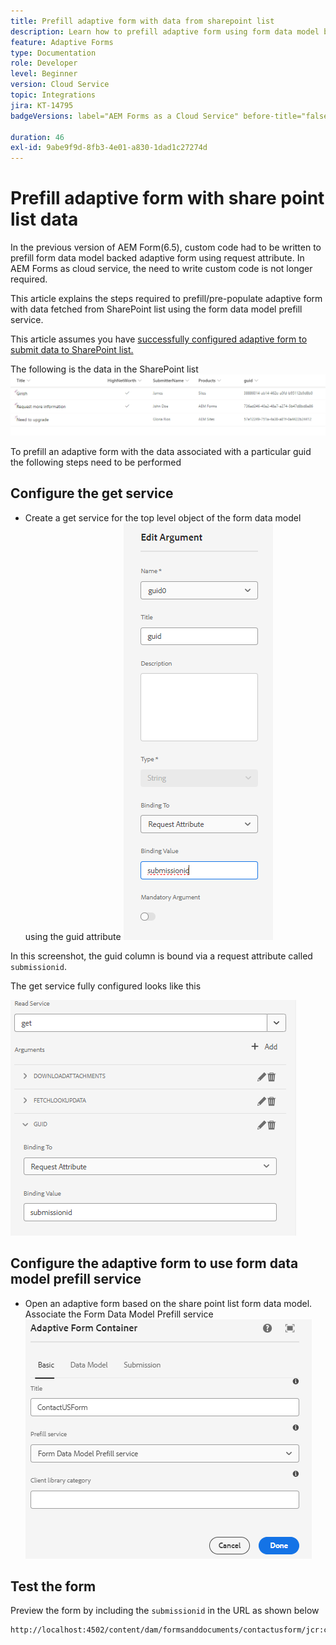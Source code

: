 ```yaml
---
title: Prefill adaptive form with data from sharepoint list
description: Learn how to prefill adaptive form using form data model backed by share point list
feature: Adaptive Forms
type: Documentation
role: Developer
level: Beginner
version: Cloud Service
topic: Integrations
jira: KT-14795
badgeVersions: label="AEM Forms as a Cloud Service" before-title="false"

duration: 46
exl-id: 9abe9f9d-8fb3-4e01-a830-1dad1c27274d
---
```

# Prefill adaptive form with share point list data

In the previous version of AEM Form(6.5), custom code had to be written to prefill form data model backed adaptive form using request attribute. In AEM Forms as cloud service, the need to write custom code is not longer required.

This article explains the steps required to prefill/pre-populate adaptive form with data fetched from SharePoint list using the form data model prefill service. 

This article assumes you have [successfully configured adaptive form to submit data to SharePoint list.](https://experienceleague.adobe.com/docs/experience-manager-cloud-service/content/forms/adaptive-forms-authoring/authoring-adaptive-forms-core-components/create-an-adaptive-form-on-forms-cs/configure-submit-actions-core-components.html?lang=en#connect-af-sharepoint-list)

The following is the data in the SharePoint list
![sharepoint-list](assets/list-data.png) 

To prefill an adaptive form with the data associated with a particular guid the following steps need to be performed

## Configure the get service

* Create a get service for the top level object of the form data model using the guid attribute
![get-service](assets/mapping-request-attribute.png)

In this screenshot, the guid column is bound via a request attribute called `submissionid`.

The get service fully configured looks like this

![get-service](assets/fdm-request-attribute.png)

## Configure the adaptive form to use form data model prefill service

* Open an adaptive form based on the share point list form data model. Associate the Form Data Model Prefill service
![form-prefill-service](assets/form-prefill-service.png)

## Test the form

Preview the form by including the `submissionid` in the URL as shown below

```html
http://localhost:4502/content/dam/formsanddocuments/contactusform/jcr:content?wcmmode=disabled&submissionid=57e12249-751a-4a38-a81f-0a4422b24412
```
